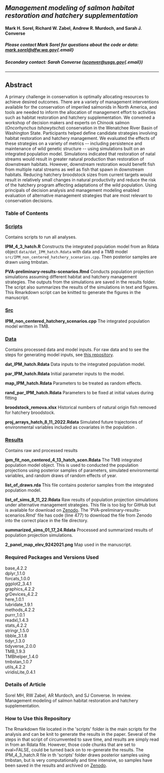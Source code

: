## *Management modeling of salmon habitat restoration and hatchery supplementation*

#### Mark H. Sorel, Richard W. Zabel, Andrew R. Murdoch, and Sarah J. Converse

##### Please contact Mark Sorel for questions about the code or data: [mark.sorel\@dfw.wa.gov](mailto:mark.sorel@dfw.wa.gov){.email}

##### Secondary contact: Sarah Converse ([sconver\@usgs.gov](mailto:sconver@usgs.gov){.email})

------------------------------------------------------------------------

## Abstract

A primary challenge in conservation is optimally allocating resources to achieve desired outcomes. There are a variety of management interventions available for the conservation of imperiled salmonids in North America, and tools are needed to inform the allocation of management effort to activities such as habitat restoration and hatchery supplementation. We convened a workshop of decision makers and experts on Chinook salmon (*Oncorhynchus tshawytscha*) conservation in the Wenatchee River Basin of Washington State. Participants helped define candidate strategies involving habitat restoration and hatchery management. We evaluated the effects of these strategies on a variety of metrics -- including persistence and maintenance of wild genetic structure -- using simulations built on an integrated population model. Simulations indicated that restoration of natal streams would result in greater natural production than restoration of downstream habitats. However, downstream restoration would benefit fish from multiple natal streams as well as fish that spawn in downstream habitats. Reducing hatchery broodstock sizes from current targets would result in relatively small changes in natural productivity and reduce the risk of the hatchery program affecting adaptations of the wild population. Using principals of decision analysis and management modeling enabled evaluation of alternative management strategies that are most relevant to conservation decisions.

### Table of Contents

### [Scripts](./scripts)

Contains scripts to run all analyses.

**IPM_4\_3_hatch.R** Constructs the integrated population model from an Rdata object `data/dat_IPM_hatch.Rdata` with data and a TMB model `src/IPM_non_centered_hatchery_scenarios.cpp`. Then posterior samples are drawn using tmbstan.

**PVA-preliminary-results-scenarios.Rmd** Conducts population projection simulations assuming different habitat and hatchery management strategies. The outputs from the simulations are saved in the results folder. The script also summarizes the results of the simulations in text and figures. This Rmarkdown script can be knitted to generate the figures in the manuscript.

### [Src](./src)

**IPM_non_centered_hatchery_scenarios.cpp** The integrated population model written in TMB.

### [Data](./data)

Contains processed data and model inputs. For raw data and to see the steps for generating model inputs, see [this repository](https://github.com/Quantitative-Conservation-Lab/Sorel_etal_2023_CJFAS).

**dat_IPM_hatch.Rdata** Data inputs to the integrated population model.

**par_IPM_hatch.Rdata** Initial parameter inputs to the model.

**map_IPM_hatch.Rdata** Parameters to be treated as random effects.

**rand_par_IPM_hatch.Rdata** Parameters to be fixed at initial values during fitting

**broodstock_remova.xlsx** Historical numbers of natural origin fish removed for hatchery broodstock.

**proj_arrays_hatch_8\_11_2022.Rdata** Simulated future trajectories of environmental variables included as covariates in the population .

### [Results](./results)

Contains raw and processed results

**ipm_fit_non_centered_4\_13_hatch_scen.Rdata** The TMB integrated population model object. This is used to conducted the population projections using posterior samples of parameters, simulated environmental variables, and random draws of random effects of year.

**list_of_draws.rda** This file contains posterior samples from the integrated population model.

**list_of_sims_8\_11_22.Rdata** Raw results of population projection simulations under alternative management strategies. This file is too big for GitHub but is available for download on [Zenodo](https://zenodo.org/records/10526151). The 'PVA-preliminary-results-scenarios.Rmd' file has code (line 477) to download the file from Zenodo into the correct place in the file directory.

**summarized_sims_01_17_24.Rdata** Processed and summarized results of population projection simulations.

**2_panel_map_elev_9242021.png** Map used in the manuscript.

### Required Packages and Versions Used

base_4.2.2\
dplyr_1.1.0\
forcats_1.0.0\
ggplot2_3.4.1\
graphics_4.2.2\
grDevices_4.2.2\
here_1.0.1\
lubridate_1.9.1\
methods_4.2.2\
purrr_1.0.1\
readxl_1.4.3\
stats_4.2.2\
stringr_1.5.0\
tibble_3.1.8\
tidyr_1.3.0\
tidyverse_2.0.0\
TMB_1.9.3\
TMBhelper_1.4.0\
tmbstan_1.0.7\
utils_4.2.2\
viridisLite_0.4.1

### Details of Article

Sorel MH, RW Zabel, AR Murdoch, and SJ Converse. In review. Management modeling of salmon habitat restoration and hatchery supplementation.

### How to Use this Repository

The Rmarkdown file located in the 'scripts' folder is the main scripts for the analysis and can be knit to generate the results in the paper. Several of the steps in that script of circumvented to save time, and results are simply read in from an Rdata file. However, those code chunks that are set to eval=FALSE, could be turned back on to re-generate the results. The IPM_4\_3_hatch.R file in th 'scripts' folder draws posterior samples using tmbstan, but is very computationally and time intensive, so samples have been saved in the results and archived on [Zenodo](https://zenodo.org/records/10526151).
